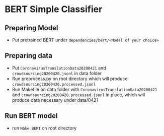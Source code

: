 # BERT Simple Classifier 

## Preparing Model

- Put pretrained BERT under `dependencies/bert/<Model of your choice>`

## Preparing data

- Put `CoronavirusTranslationData20200421` and `crowdsourcing20200420.jsonl` in data folder
- Run preprocess.py on root directory which will produce `crowdsourcing20200420.processed.jsonl`
- Run Makefile on data folder with `CoronavirusTranslationData20200421` and `crowdsourcing20200420.processed.jsonl` in place, which will produce data necessary under data/0421

## Run BERT model

- run `Make BERT` on root directory
